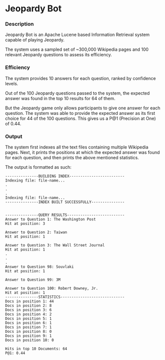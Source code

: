 # Jeopardy Bot

### Description
Jeopardy Bot is an Apache Lucene based Information Retrieval system capable of playing Jeopardy.

The system uses a sampled set of ~300,000 Wikipedia pages and 100 relevant Jeopardy questions to assess its efficiency.

### Efficiency
The system provides 10 answers for each question, ranked by confidence levels.

Out of the 100 Jeopardy questions passed to the system, the expected answer was found in the top 10 results for 64 of them.

But the Jeopardy game only allows participants to give one answer for each question. The system was able to provide the expected answer as its first choice for 44 of the 100 questions. This gives us a P@1 (Precision at One) of 0.44.

### Output
The system first indexes all the text files containing multiple Wikipedia pages. Next, it prints the positions at which the expected answer was found for each question, and then prints the above mentioned statistics.

The output is formatted as such:
```
---------------BUILDING INDEX-------------------------
Indexing file: file-name...
.
.
.
Indexing file: file-name...
---------------INDEX BUILT SUCCESSFULLY---------------


---------------QUERY RESULTS--------------------------
Answer to Question 1: The Washington Post
Hit at position: 3

Answer to Question 2: Taiwan
Hit at position: 1

Answer to Question 3: The Wall Street Journal
Hit at position: 1
.
.
.
Answer to Question 98: Souvlaki
Hit at position: 1

Answer to Question 99: 3M

Answer to Question 100: Robert Downey, Jr.
Hit at position: 1
---------------STATISTICS-----------------------------
Docs in position 1: 44
Docs in position 2: 8
Docs in position 3: 6
Docs in position 4: 2
Docs in position 5: 1
Docs in position 6: 1
Docs in position 7: 1
Docs in position 8: 0
Docs in position 9: 1
Docs in position 10: 0

Hits in top 10 Documents: 64
P@1: 0.44
```
